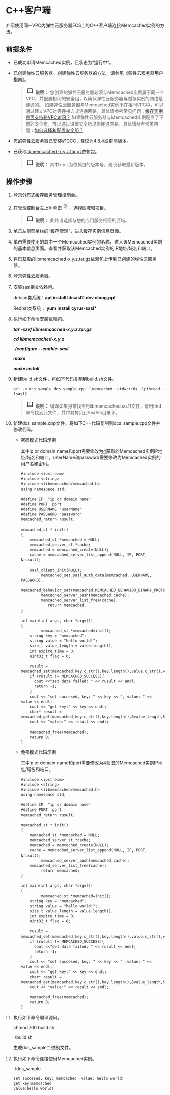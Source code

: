 # C++客户端<a name="ZH-CN_TOPIC_0179421800"></a>

介绍使用同一VPC内弹性云服务器ECS上的C++客户端连接Memcached实例的方法。

## 前提条件<a name="section257641313363"></a>

-   已成功申请Memcached实例，且状态为“运行中”。
-   已创建弹性云服务器。创建弹性云服务器的方法，请参见《弹性云服务器用户指南》。

    >![](public_sys-resources/icon-note.gif) **说明：** 
    >您创建的弹性云服务器必须与Memcached实例属于同一个VPC，并配置相同的安全组，以确保弹性云服务器与缓存实例的网络是连通的。
    >如果弹性云服务器与Memcached实例不在相同VPC中，可以通过建立VPC对等连接方式连通网络，具体请参考常见问题：[缓存实例是否支持跨VPC访问？](https://support.huaweicloud.com/dcs_faq/dcs-faq-0427002.html)
    >如果弹性云服务器与Memcached实例配置了不同的安全组，可以通过设置安全组规则连通网络，具体请参考常见问题：[如何选择和配置安全组？](https://support.huaweicloud.com/dcs_faq/dcs-faq-0713002.html)

-   您的弹性云服务器已安装好GCC，建议为4.8.4或更高版本。
-   已获取[l](https://launchpad.net/libmemcached/+download)[ibmemcached-x.y.z.tar.gz](https://launchpad.net/libmemcached/+download)依赖包。

    >![](public_sys-resources/icon-note.gif) **说明：** 
    >其中x.y.z为依赖包的版本号，建议获取最新版本。


## 操作步骤<a name="section15431539195717"></a>

1.  登录[分布式缓存服务管理控制台](https://console.huaweicloud.com/dcs)。
2.  在管理控制台左上角单击![](figures/icon-region.png)，选择区域和项目。

    >![](public_sys-resources/icon-note.gif) **说明：** 
    >此处请选择与您的应用服务相同的区域。

3.  单击左侧菜单栏的“缓存管理”，进入缓存实例信息页面。
4.  <a name="li346073918571"></a>单击需要使用的其中一个Memcached实例的名称，进入该Memcached实例的基本信息页面。查看并获取该Memcached实例的IP地址/域名和端口。
5.  将已获取的libmemcached-x.y.z.tar.gz依赖包上传到已创建的弹性云服务器。
6.  登录弹性云服务器。
7.  安装sasl相关依赖包。

    debian类系统：**apt install libsasl2-dev cloog.ppl**

    Redhat类系统：  **yum install cyrus-sasl\***

8.  执行如下命令安装依赖包。

    _**tar -xzvf libmemcached-x.y.z.tar.gz**_

    **_cd libmemcached-x.y.z_**

    **_./configure --enable-sasl_**

    **_make_**

    **_make install_**

9.  新建build.sh文件，将如下代码复制到build.sh文件。

    ```
    g++ -o dcs_sample dcs_sample.cpp -lmemcached -std=c++0x -lpthread -lsasl2
    ```

    >![](public_sys-resources/icon-note.gif) **说明：** 
    >编译如果报错找不到libmemcached.so.11文件，请用find命令找到此文件，并将其拷贝到/usr/lib目录下。

10. 新建dcs\_sample.cpp文件，将如下C++代码复制到dcs\_sample.cpp文件并修改代码。
    -   密码模式代码示例

        其中ip or domain name和port需要修改为[4](#li346073918571)获取的Memcached实例IP地址/域名和端口。userName和password需要修改为Memcached实例的用户名和密码。

        ```
        #include <iostream>
        #include <string>
        #include <libmemcached/memcached.h>
        using namespace std;
        
        #define IP  "ip or domain name"
        #define PORT  port
        #define USERNAME "userName"
        #define PASSWORD "password"
        memcached_return rusult;
        
        memcached_st * init()
        {
            memcached_st *memcached = NULL;
            memcached_server_st *cache;
            memcached = memcached_create(NULL);
            cache = memcached_server_list_append(NULL, IP, PORT, &rusult);
        
            sasl_client_init(NULL);
                 memcached_set_sasl_auth_data(memcached, USERNAME, PASSWORD); 
                 memcached_behavior_set(memcached,MEMCACHED_BEHAVIOR_BINARY_PROTOCOL,1);
                 memcached_server_push(memcached,cache);
                 memcached_server_list_free(cache);
                    return memcached;
        }
        
        int main(int argc, char *argv[])
        {
                 memcached_st *memcached=init();
            string key = "memcached";
            string value = "hello world!";
            size_t value_length = value.length();
            int expire_time = 0;
            uint32_t flag = 0;
        
            rusult = memcached_set(memcached,key.c_str(),key.length(),value.c_str(),value.length(),expire_time,flag);  
            if (rusult != MEMCACHED_SUCCESS){
              cout <<"set data failed: " << rusult << endl;
              return -1;
            }
            cout << "set succesed, key: " << key << ", value: " << value << endl;
            cout << "get key:" << key << endl;
            char* result = memcached_get(memcached,key.c_str(),key.length(),&value_length,&flag,&rusult);
            cout << "value:" << result << endl;
                        
            memcached_free(memcached);
            return 0;
        }
        ```

    -   免密模式代码示例

        其中ip or domain name和port需要修改为[4](#li346073918571)获取的Memcached实例IP地址/域名和端口。

        ```
        #include <iostream>
        #include <string>
        #include <libmemcached/memcached.h>
        using namespace std;
        
        #define IP  "ip or domain name"
        #define PORT  port
        memcached_return rusult;
        
        memcached_st * init()
        {
            memcached_st *memcached = NULL;
            memcached_server_st *cache;
            memcached = memcached_create(NULL);
            cache = memcached_server_list_append(NULL, IP, PORT, &rusult);
                 memcached_server_push(memcached,cache);
            memcached_server_list_free(cache);
                 return memcached;
        }
        
        int main(int argc, char *argv[])
        {
                 memcached_st *memcached=init();
            string key = "memcached";
            string value = "hello world!";
            size_t value_length = value.length();
            int expire_time = 0;
            uint32_t flag = 0;
        
            rusult = memcached_set(memcached,key.c_str(),key.length(),value.c_str(),value.length(),expire_time,flag);  
            if (rusult != MEMCACHED_SUCCESS){
              cout <<"set data failed: " << rusult << endl;
              return -1;
            }
            cout << "set succesed, key: " << key << " ,value: " << value << endl;
            cout << "get key:" << key << endl;
            char* result = memcached_get(memcached,key.c_str(),key.length(),&value_length,&flag,&rusult);
            cout << "value:" << result << endl;
                         
            memcached_free(memcached);
            return 0;
        }
        ```

11. 执行如下命令编译源码。

    chmod 700 build.sh

    ./build.sh

    生成dcs\_sample二进制文件。

12. 执行如下命令连接使用Memcached实例。

    ./dcs\_sample

    ```
    set succesed, key: memcached ,value: hello world!
    get key:memcached
    value:hello world!
    ```


